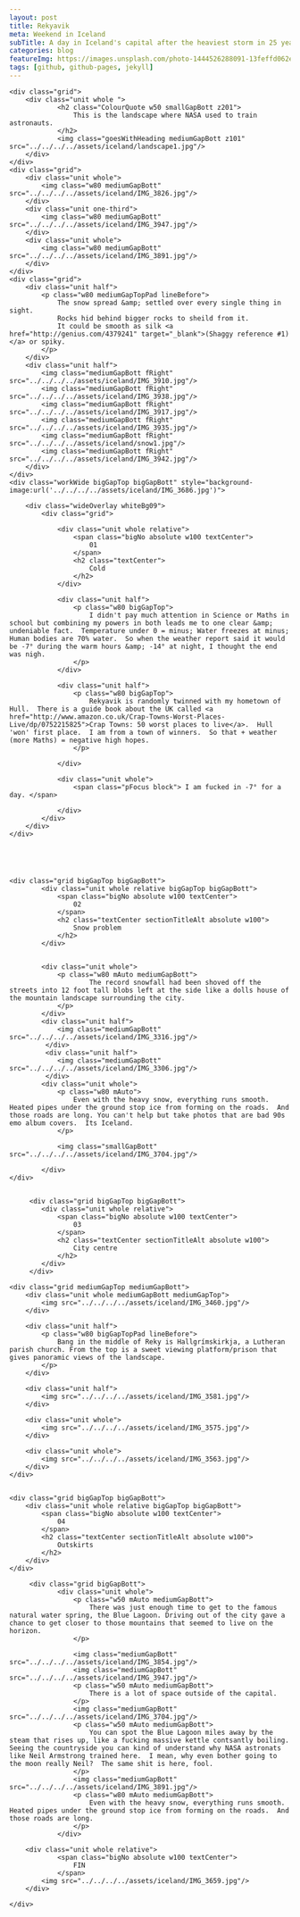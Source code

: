 ```yaml
---
layout: post
title: Rekyavik
meta: Weekend in Iceland
subTitle: A day in Iceland's capital after the heaviest storm in 25 years.
categories: blog
featureImg: https://images.unsplash.com/photo-1444526288091-13feffd062e3?crop=entropy&fit=crop&fm=jpg&h=1200&ixjsv=2.1.0&ixlib=rb-0.3.5&q=80&w=2300
tags: [github, github-pages, jekyll]
---
```



<div class="wider">

	<div class="grid">
		<div class="unit whole ">
				<h2 class="ColourQuote w50 smallGapBott z201">
					This is the landscape where NASA used to train astronauts.
				</h2>
				<img class="goesWithHeading mediumGapBott z101" src="../../../../assets/iceland/landscape1.jpg"/>
		</div>
	</div>
	<div class="grid">	
		<div class="unit whole">
			<img class="w80 mediumGapBott" src="../../../../assets/iceland/IMG_3826.jpg"/>
		</div>
		<div class="unit one-third">
			<img class="w80 mediumGapBott" src="../../../../assets/iceland/IMG_3947.jpg"/>
		</div>
		<div class="unit whole">
			<img class="w80 mediumGapBott" src="../../../../assets/iceland/IMG_3891.jpg"/>
		</div>
	</div>
	<div class="grid">	
		<div class="unit half">
			<p class="w80 mediumGapTopPad lineBefore">
				The snow spread &amp; settled over every single thing in sight.  
				Rocks hid behind bigger rocks to sheild from it.
				It could be smooth as silk <a href="http://genius.com/4379241" target="_blank">(Shaggy reference #1)</a> or spiky. 
			</p>		
		</div>		
		<div class="unit half">
			<img class="mediumGapBott fRight" src="../../../../assets/iceland/IMG_3910.jpg"/>
			<img class="mediumGapBott fRight" src="../../../../assets/iceland/IMG_3938.jpg"/>
			<img class="mediumGapBott fRight" src="../../../../assets/iceland/IMG_3917.jpg"/>
			<img class="mediumGapBott fRight" src="../../../../assets/iceland/IMG_3935.jpg"/>
			<img class="mediumGapBott fRight" src="../../../../assets/iceland/snow1.jpg"/>
			<img class="mediumGapBott fRight" src="../../../../assets/iceland/IMG_3942.jpg"/>	
		</div>		
	</div>
	<div class="workWide bigGapTop bigGapBott" style="background-image:url('../../../../assets/iceland/IMG_3686.jpg')"> 

		<div class="wideOverlay whiteBg09">
			<div class="grid">

			 	<div class="unit whole relative">
			 		<span class="bigNo absolute w100 textCenter">
			 			01
			 		</span>		 		
			 		<h2 class="textCenter">
			 			Cold
			 		</h2>
			 	</div>

				<div class="unit half">		
			 		<p class="w80 bigGapTop">
			 			I didn't pay much attention in Science or Maths in school but combining my powers in both leads me to one clear &amp; undeniable fact.  Temperature under 0 = minus; Water freezes at minus; Human bodies are 70% water.  So when the weather report said it would be -7° during the warm hours &amp; -14° at night, I thought the end was nigh.
			 		</p> 			 	
				</div>	

				<div class="unit half">		
			 		<p class="w80 bigGapTop">
			 			Rekyavik is randomly twinned with my hometown of Hull.  There is a guide book about the UK called <a href="http://www.amazon.co.uk/Crap-Towns-Worst-Places-Live/dp/0752215825">Crap Towns: 50 worst places to live</a>.  Hull 'won' first place.  I am from a town of winners.  So that + weather (more Maths) = negative high hopes. 
			 		</p> 			 	

				</div>	

				<div class="unit whole">
					<span class="pFocus block"> I am fucked in -7° for a day. </span>

				</div>
			</div>
		</div>
	</div>





	<div class="grid bigGapTop bigGapBott"> 
		 	<div class="unit whole relative bigGapTop bigGapBott">
		 		<span class="bigNo absolute w100 textCenter">
		 			02
		 		</span>
		 		<h2 class="textCenter sectionTitleAlt absolute w100">
		 			Snow problem		 		
		 		</h2>
		 	</div>
		 

			<div class="unit whole">
				<p class="w80 mAuto mediumGapBott">		
			 			The record snowfall had been shoved off the streets into 12 foot tall blobs left at the side like a dolls house of the mountain landscape surrounding the city.
			 	</p> 
			</div>
			<div class="unit half">	
			 	<img class="mediumGapBott" src="../../../../assets/iceland/IMG_3316.jpg"/>
			 </div>
			 <div class="unit half">
			 	<img class="mediumGapBott" src="../../../../assets/iceland/IMG_3306.jpg"/>
			 </div>
			<div class="unit whole">	
				<p class="w80 mAuto">
					Even with the heavy snow, everything runs smooth.  Heated pipes under the ground stop ice from forming on the roads.  And those roads are long. You can't help but take photos that are bad 90s emo album covers.  Its Iceland.
				</p>			 			 	
				
				<img class="smallGapBott" src="../../../../assets/iceland/IMG_3704.jpg"/>

			</div>				
	</div>


		 <div class="grid bigGapTop bigGapBott"> 
		 	<div class="unit whole relative">
		 		<span class="bigNo absolute w100 textCenter">
		 			03
		 		</span>
		 		<h2 class="textCenter sectionTitleAlt absolute w100">
		 			City centre
		 		</h2>
		 	</div>
		 </div>	

	<div class="grid mediumGapTop mediumGapBott">
		<div class="unit whole mediumGapBott mediumGapTop">
			<img src="../../../../assets/iceland/IMG_3460.jpg"/>
		</div>

		<div class="unit half">
			<p class="w80 bigGapTopPad lineBefore">
				Bang in the middle of Reky is Hallgrímskirkja, a Lutheran parish church. From the top is a sweet viewing platform/prison that gives panoramic views of the landscape.
			</p>		
		</div>		

		<div class="unit half">
			<img src="../../../../assets/iceland/IMG_3581.jpg"/>		
		</div>			
	
		<div class="unit whole">
			<img src="../../../../assets/iceland/IMG_3575.jpg"/>
		</div>

		<div class="unit whole">
			<img src="../../../../assets/iceland/IMG_3563.jpg"/>
		</div>
	</div>


	<div class="grid bigGapTop bigGapBott">
	 	<div class="unit whole relative bigGapTop bigGapBott">
	 		<span class="bigNo absolute w100 textCenter">
	 			04
	 		</span>
	 		<h2 class="textCenter sectionTitleAlt absolute w100">
	 			Outskirts
	 		</h2>
	 	</div>	
	</div> 

		 <div class="grid bigGapBott"> 
				<div class="unit whole">		
					<p class="w50 mAuto mediumGapBott">
			 			There was just enough time to get to the famous natural water spring, the Blue Lagoon. Driving out of the city gave a chance to get closer to those mountains that seemed to live on the horizon.  
		 			</p>					
		 			
			 		<img class="mediumGapBott" src="../../../../assets/iceland/IMG_3854.jpg"/>	
			 		<img class="mediumGapBott" src="../../../../assets/iceland/IMG_3947.jpg"/>
			 		<p class="w50 mAuto mediumGapBott">
			 			There is a lot of space outside of the capital.
			 		</p>			 		
			 		<img class="mediumGapBott" src="../../../../assets/iceland/IMG_3704.jpg"/>
					<p class="w50 mAuto mediumGapBott">
			 			You can spot the Blue Lagoon miles away by the steam that rises up, like a fucking massive kettle contsantly boiling. Seeing the countryside you can kind of understand why NASA astronats like Neil Armstrong trained here.  I mean, why even bother going to the moon really Neil?  The same shit is here, fool.
		 			</p>	
		 			<img class="mediumGapBott" src="../../../../assets/iceland/IMG_3891.jpg"/>		
					<p class="w80 mAuto mediumGapBott">
						Even with the heavy snow, everything runs smooth.  Heated pipes under the ground stop ice from forming on the roads.  And those roads are long.
					</p>
				</div>		

		<div class="unit whole relative">
		 		<span class="bigNo absolute w100 textCenter">
		 			FIN
		 		</span>			
			<img src="../../../../assets/iceland/IMG_3659.jpg"/>
		</div>

	</div>





</div>